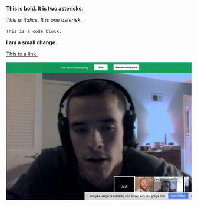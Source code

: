 **This is bold. It is two asterisks.**

*This is italics. It is one asterisk.*

```
This is a code block.
```

**I am a small change.**

[This is a link.](http://www.google.com)

![Screenshot](/PairingScreenshot.png)